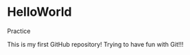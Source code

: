 HelloWorld
==========

Practice

This is my first GitHub repository! Trying to have fun with Git!!!
